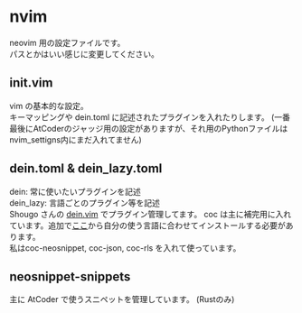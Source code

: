 # nvim
neovim 用の設定ファイルです。  
パスとかはいい感じに変更してください。
## init.vim
vim の基本的な設定。  
キーマッピングや dein.toml に記述されたプラグインを入れたりします。
(一番最後にAtCoderのジャッジ用の設定がありますが、それ用のPythonファイルはnvim_settigns内にまだ入れてません)
## dein.toml & dein_lazy.toml  
dein: 常に使いたいプラグインを記述  
dein_lazy: 言語ごとのプラグイン等を記述  
Shougo さんの [dein.vim](https://github.com/Shougo/dein.vim) でプラグイン管理してます。
coc は主に補完用に入れています。追加で[ここ](https://github.com/neoclide/coc.nvim/wiki/Using-coc-extensions#implemented-coc-extensions)から自分の使う言語に合わせてインストールする必要があります。  
私はcoc-neosnippet, coc-json, coc-rls を入れて使っています。
## neosnippet-snippets
主に AtCoder で使うスニペットを管理しています。 (Rustのみ)  
